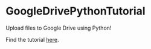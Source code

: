 # GoogleDrivePythonTutorial
Upload files to Google Drive using Python!

Find the tutorial [here](https://www.bryasoftware.com/your-guide-to-uploading-google-drive-files-with-python.html).

